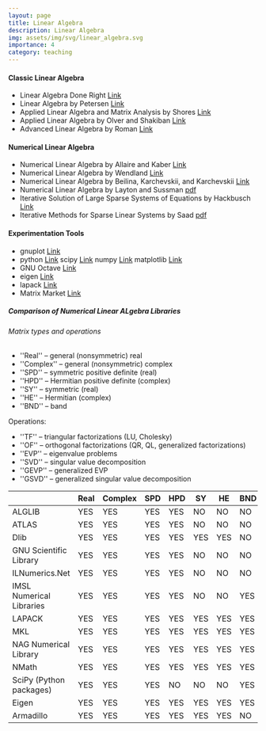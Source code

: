 ```yaml
---
layout: page
title: Linear Algebra
description: Linear Algebra
img: assets/img/svg/linear_algebra.svg
importance: 4
category: teaching
---
```


#### Classic Linear Algebra

- Linear Algebra Done Right [Link](https://link.springer.com/book/10.1007/978-3-319-11080-6)
- Linear Algebra by Petersen [Link](https://link.springer.com/book/10.1007/978-1-4614-3612-6)
- Applied Linear Algebra and Matrix Analysis by Shores [Link](https://link.springer.com/book/10.1007/978-3-319-74748-4ol)
- Applied Linear Algebra by Olver and Shakiban [Link](https://link.springer.com/book/10.1007/978-3-319-91041-3)
- Advanced Linear Algebra by Roman [Link](https://link.springer.com/book/10.1007/978-0-387-72831-5)

#### Numerical Linear Algebra

- Numerical Linear Algebra by Allaire and Kaber [Link](https://link.springer.com/book/10.1007/978-0-387-68918-0)
- Numerical Linear Algebra by Wendland [Link](https://www.cambridge.org/core/books/numerical-linear-algebra/3FA43F15246E9DC198455B02C1CE199A)
- Numerical Linear Algebra by Beilina, Karchevskii, and Karchevskii [Link](https://link.springer.com/book/10.1007/978-3-319-57304-5)
- Numerical Linear Algebra by Layton and Sussman [pdf](https://people.sc.fsu.edu/~jburkardt/classes/nla_2015/numerical_linear_algebra.pdf)
- Iterative Solution of Large Sparse Systems of Equations by Hackbusch [Link](https://link.springer.com/book/10.1007/978-3-319-28483-5)
- Iterative Methods for Sparse Linear Systems by Saad [pdf](https://www-users.cse.umn.edu/~saad/IterMethBook_2ndEd.pdf) 

#### Experimentation Tools

- gnuplot [Link](http://www.gnuplot.info/)
- python [Link](https://www.python.org/) scipy [Link](https://scipy.org/) numpy [Link](https://numpy.org/) matplotlib [Link](https://matplotlib.org/)
- GNU Octave [Link](https://octave.org)
- eigen [Link](https://eigen.tuxfamily.org/index.php?title=Main_Page)
- lapack [Link](https://netlib.org/lapack/)
- Matrix Market [Link](https://math.nist.gov/MatrixMarket/)

##### Comparison of Numerical Linear ALgebra Libraries

###### Matrix types and operations

- ''Real'' – general (nonsymmetric) real
- ''Complex'' – general (nonsymmetric) complex
- ''SPD'' – symmetric positive definite (real)
- ''HPD'' – Hermitian positive definite (complex)
- ''SY'' – symmetric (real)
- ''HE'' – Hermitian (complex)
- ''BND'' – band

Operations:
- ''TF'' – triangular factorizations (LU, Cholesky)
- ''OF'' – orthogonal factorizations (QR, QL, generalized factorizations)
- ''EVP'' – eigenvalue problems
- ''SVD'' – singular value decomposition
- ''GEVP'' – generalized EVP
- ''GSVD'' – generalized singular value decomposition

|                          |Real|Complex|SPD|HPD|SY |HE |BND|TF |OF |EVP|SVD|GEVP|GSVD|
|--------------------------|----|-------|---|---|---|---|---|---|---|---|---|----|----|   
|ALGLIB                    |YES |YES    |YES|YES|NO |NO |NO |YES|YES|YES|YES|YES |NO  | 
|ATLAS                     |YES |YES    |YES|YES|NO |NO |NO |YES|NO |NO |NO |NO  |NO  | 
|Dlib                      |YES |YES    |YES|YES|YES|YES|NO |YES|YES|YES|YES|NO  |NO  | 
|GNU Scientific Library    |YES |YES    |YES|YES|NO |NO |NO |YES|YES|YES|YES|YES |YES |
|ILNumerics.Net            |YES |YES    |YES|YES|NO |NO |NO |YES|YES|YES|YES|YES |NO  | 
|IMSL Numerical Libraries  |YES |YES    |YES|YES|NO |NO |YES|YES|NO |YES|YES|YES |NO  | 
|LAPACK                    |YES |YES    |YES|YES|YES|YES|YES|YES|YES|YES|YES|YES |YES | 
|MKL                       |YES |YES    |YES|YES|YES|YES|YES|YES|YES|YES|YES|YES |YES | 
|NAG Numerical Library     |YES |YES    |YES|YES|YES|YES|YES|YES|YES|YES|YES|YES |YES | 
|NMath                     |YES |YES    |YES|YES|YES|YES|YES|YES|YES|YES|YES|NO  |NO  |
|SciPy (Python packages)   |YES |YES    |YES|NO |NO |NO |YES|YES|YES|YES|YES|NO  |NO  | 
|Eigen                     |YES |YES    |YES|YES|YES|YES|YES|YES|YES|YES|YES|YES |NO  | 
|Armadillo                 |YES |YES    |YES|YES|YES|YES|NO |YES|YES|YES|YES|YES |NO  | 


